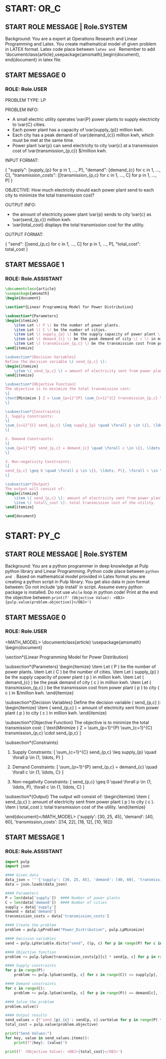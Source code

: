 # START: OR_C 
## START ROLE MESSAGE | Role.SYSTEM 
Background: You are a expert at Operations Research and Linear Programming and Latex. You create mathematical model of given problem in LATEX format. Latex code place between ```latex and ``` Remember to add 'documentclass{article},usepackage{amsmath},begin{document}, end{document} in latex file. 
## START MESSAGE 0 
### ROLE: Role.USER
<DESCRIPTION>
PROBLEM TYPE: LP

PROBLEM INFO:

- A small electric utility operates \var{P} power plants to supply electricity to \var{C} cities.
- Each power plant has a capacity of \var{supply_{p}} million kwh.
- Each city has a peak demand of \var{demand_{c}} million kwh, which must be met at the same time.
- Power plant \var{p} can send electricity to city \var{c} at a transmission cost of \var{transmission_{p,c}} $/million kwh.

INPUT FORMAT: 

{
    "supply": [supply_{p} for p in 1, ..., P],
    "demand": [demand_{c} for c in 1, ..., C],
    "transmission_costs": [[transmission_{p,c} for c in 1, ..., C] for p in 1, ..., P]
}

OBJECTIVE: How much electricity should each power plant send to each city to minimize the total transmission cost?

OUTPUT INFO:

- the amount of electricity power plant \var{p} sends to city \var{c} as \var{send_{p,c}} million kwh.
- \var{total_cost} displays the total transmission cost for the utility.

OUTPUT FORMAT:

{
    "send": [[send_{p,c} for c in 1, ..., C] for p in 1, ..., P],
    "total_cost": total_cost
}

</DESCRIPTION>


## START MESSAGE 1 
### ROLE: Role.ASSISTANT
```latex
\documentclass{article}
\usepackage{amsmath}
\begin{document}

\section*{Linear Programming Model for Power Distribution}

\subsection*{Parameters}
\begin{itemize}
    \item Let \( P \) be the number of power plants.
    \item Let \( C \) be the number of cities.
    \item Let \( supply_{p} \) be the supply capacity of power plant \( p \) in million kwh.
    \item Let \( demand_{c} \) be the peak demand of city \( c \) in million kwh.
    \item Let \( transmission_{p,c} \) be the transmission cost from power plant \( p \) to city \( c \) in $/million kwh.
\end{itemize}

\subsection*{Decision Variables}
Define the decision variable \( send_{p,c} \):
\begin{itemize}
    \item \( send_{p,c} \) = amount of electricity sent from power plant \( p \) to city \( c \) in million kwh.
\end{itemize}

\subsection*{Objective Function}
The objective is to minimize the total transmission cost:
\[
\text{Minimize } Z = \sum_{p=1}^{P} \sum_{c=1}^{C} transmission_{p,c} \cdot send_{p,c}
\]

\subsection*{Constraints}
1. Supply Constraints:
\[
\sum_{c=1}^{C} send_{p,c} \leq supply_{p} \quad \forall p \in \{1, \ldots, P\}
\]

2. Demand Constraints:
\[
\sum_{p=1}^{P} send_{p,c} = demand_{c} \quad \forall c \in \{1, \ldots, C\}
\]

3. Non-negativity Constraints:
\[
send_{p,c} \geq 0 \quad \forall p \in \{1, \ldots, P\}, \forall c \in \{1, \ldots, C\}
\]

\subsection*{Output}
The output will consist of:
\begin{itemize}
    \item \( send_{p,c} \): amount of electricity sent from power plant \( p \) to city \( c \).
    \item \( total\_cost \): total transmission cost of the utility.
\end{itemize}

\end{document}
```

# START: PY_C 
## START ROLE MESSAGE | Role.SYSTEM 
Background: You are a python programmer in deep knowledge at Pulp python library and Linear Programming. Python code place between ```python and ```. Based on mathematical model provided in Latex format you are creating a python script in Pulp library. You get also data in json format between: <DATA></DATA> Do not include 'pip install' in script. Assume every python package is installed. Do not use `while` loop in python code! Print at the end the objective between <OBJ></OBJ> `print(f' (Objective Value): <OBJ>{pulp.value(problem.objective)}</OBJ>')` 
## START MESSAGE 0 
### ROLE: Role.USER
<MATH_MODEL>
\documentclass{article}
\usepackage{amsmath}
\begin{document}

\section*{Linear Programming Model for Power Distribution}

\subsection*{Parameters}
\begin{itemize}
    \item Let \( P \) be the number of power plants.
    \item Let \( C \) be the number of cities.
    \item Let \( supply_{p} \) be the supply capacity of power plant \( p \) in million kwh.
    \item Let \( demand_{c} \) be the peak demand of city \( c \) in million kwh.
    \item Let \( transmission_{p,c} \) be the transmission cost from power plant \( p \) to city \( c \) in $/million kwh.
\end{itemize}

\subsection*{Decision Variables}
Define the decision variable \( send_{p,c} \):
\begin{itemize}
    \item \( send_{p,c} \) = amount of electricity sent from power plant \( p \) to city \( c \) in million kwh.
\end{itemize}

\subsection*{Objective Function}
The objective is to minimize the total transmission cost:
\[
\text{Minimize } Z = \sum_{p=1}^{P} \sum_{c=1}^{C} transmission_{p,c} \cdot send_{p,c}
\]

\subsection*{Constraints}
1. Supply Constraints:
\[
\sum_{c=1}^{C} send_{p,c} \leq supply_{p} \quad \forall p \in \{1, \ldots, P\}
\]

2. Demand Constraints:
\[
\sum_{p=1}^{P} send_{p,c} = demand_{c} \quad \forall c \in \{1, \ldots, C\}
\]

3. Non-negativity Constraints:
\[
send_{p,c} \geq 0 \quad \forall p \in \{1, \ldots, P\}, \forall c \in \{1, \ldots, C\}
\]

\subsection*{Output}
The output will consist of:
\begin{itemize}
    \item \( send_{p,c} \): amount of electricity sent from power plant \( p \) to city \( c \).
    \item \( total\_cost \): total transmission cost of the utility.
\end{itemize}

\end{document}</MATH_MODEL>
<DATA>
{'supply': [30, 25, 45], 'demand': [40, 60], 'transmission_costs': [[14, 22], [18, 12], [10, 16]]}</DATA>


## START MESSAGE 1 
### ROLE: Role.ASSISTANT
```python
import pulp
import json

#### Given data
data_json = '''{'supply': [30, 25, 45], 'demand': [40, 60], 'transmission_costs': [[14, 22], [18, 12], [10, 16]]}'''
data = json.loads(data_json)

#### Parameters
P = len(data['supply'])  #### Number of power plants
C = len(data['demand'])  #### Number of cities
supply = data['supply']
demand = data['demand']
transmission_costs = data['transmission_costs']

#### Create the problem
problem = pulp.LpProblem("Power_Distribution", pulp.LpMinimize)

#### Decision variables
send = pulp.LpVariable.dicts("send", ((p, c) for p in range(P) for c in range(C)), lowBound=0)

#### Objective function
problem += pulp.lpSum(transmission_costs[p][c] * send[p, c] for p in range(P) for c in range(C)), "Total_Transmission_Cost"

#### Supply constraints
for p in range(P):
    problem += pulp.lpSum(send[p, c] for c in range(C)) <= supply[p], f"Supply_Constraint_{p}"

#### Demand constraints
for c in range(C):
    problem += pulp.lpSum(send[p, c] for p in range(P)) == demand[c], f"Demand_Constraint_{c}"

#### Solve the problem
problem.solve()

#### Output results
send_values = {f'send_{p}_{c}': send[p, c].varValue for p in range(P) for c in range(C)}
total_cost = pulp.value(problem.objective)

print("Send Values:")
for key, value in send_values.items():
    print(f"{key}: {value}")

print(f' (Objective Value): <OBJ>{total_cost}</OBJ>')
```

